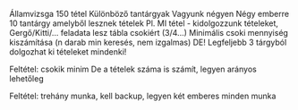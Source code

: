 Államvizsga
150 tétel
Különböző tantárgyak
Vagyunk négyen
Négy emberre 10 tantárgy amelyből lesznek tételek
Pl. MI tétel - kidolgozzunk tételeket, Gergő/Kitti/... feladata lesz tábla csokiért (3/4...)
Minimális csoki mennyiség kiszámítása (n darab min keresés, nem izgalmas)
DE! Legfeljebb 3 tárgyból dolgozhat ki tételeket mindenki!

Feltétel: csokik minim
De a tételek száma is számít, legyen arányos lehetőleg

Feltétel: trehány munka, kell backup, legyen két emberes minden munka